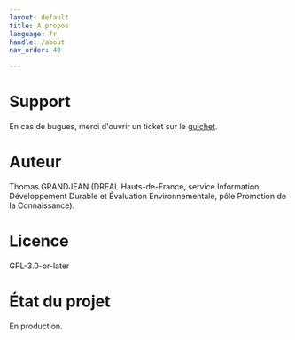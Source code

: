```yaml
---
layout: default
title: A propos
language: fr
handle: /about
nav_order: 40

---
```


# Support

En cas de bugues, merci d'ouvrir un ticket sur le [guichet](https://github.com/tgrandje/cl-hubeau/issues).

# Auteur

Thomas GRANDJEAN (DREAL Hauts-de-France, service Information, Développement Durable et Évaluation Environnementale, pôle Promotion de la Connaissance).

# Licence

GPL-3.0-or-later

# État du projet

En production.
